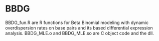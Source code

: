 # BBDG
BBDG_fun.R are R functions for Beta Binomial modeling with dynamic overdispersion rates on base pairs and its based differential expression analysis.
BBDG_MLE.o and BBDG_MLE.so are C object code and the dll.
